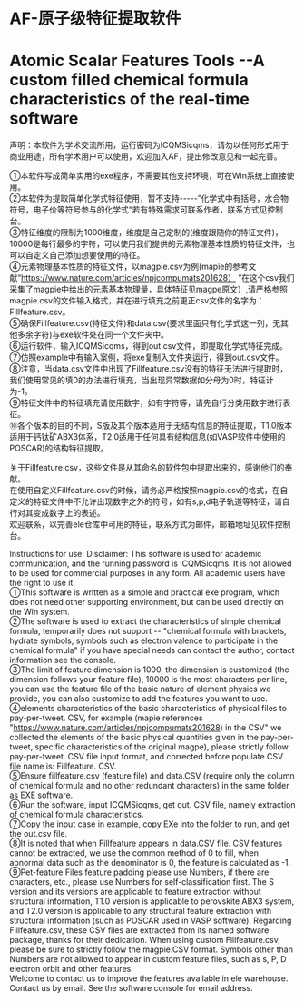 # AF-原子级特征提取软件
# Atomic Scalar Features Tools --A custom filled chemical formula characteristics of the real-time software


声明：本软件为学术交流所用，运行密码为ICQMSicqms，请勿以任何形式用于商业用途，所有学术用户可以使用，欢迎加入AF，提出修改意见和一起完善。  

①本软件写成简单实用的exe程序，不需要其他支持环境，可在Win系统上直接使用。  
②本软件为提取简单化学式特征使用，暂不支持-----”化学式中有括号，水合物符号，电子价等符号参与的化学式“若有特殊需求可联系作者，联系方式见控制台。  
③特征维度的限制为1000维度，维度是自己定制的(维度跟随你的特征文件)，10000是每行最多的字符，可以使用我们提供的元素物理基本性质的特征文件，也可以自定义自己添加想要使用的特征。  
④元素物理基本性质的特征文件，以magpie.csv为例(mapie的参考文献“https://www.nature.com/articles/npjcompumats201628） ”在这个csv我们采集了magpie中给出的元素基本物理量，具体特征见magpe原文）,请严格参照magpie.csv的文件输入格式，并在进行填充之前更正csv文件的名字为：Fillfeature.csv。  
⑤确保Fillfeature.csv(特征文件)和data.csv(要求里面只有化学式这一列，无其他多余字符)与exe软件处在同一个文件夹中。  
⑥运行软件，输入ICQMSicqms，得到out.csv文件，即提取化学式特征完成。  
⑦仿照example中有输入案例，将exe复制入文件夹运行，得到out.csv文件。  
⑧注意，当data.csv文件中出现了Fillfeature.csv没有的特征无法进行提取时，我们使用常见的填0的办法进行填充，当出现异常数据如分母为0时，特征计为-1。  
⑨特征文件中的特征填充请使用数字，如有字符等，请先自行分类用数字进行表征。  
⑩各个版本的目的不同，S版及其个版本适用于无结构信息的特征提取，T1.0版本适用于钙钛矿ABX3体系，T2.0适用于任何具有结构信息(如VASP软件中使用的POSCAR)的结构特征提取。  


关于Fillfeature.csv，这些文件是从其命名的软件包中提取出来的，感谢他们的奉献。  
在使用自定义Fillfeature.csv的时候，请务必严格按照magpie.csv的格式，在自定义的特征文件中不允许出现数字之外的符号，如有s,p,d电子轨道等特征，请自行对其变成数字上的表述。  
欢迎联系，以完善ele仓库中可用的特征，联系方式为邮件，邮箱地址见软件控制台。  




Instructions for use:
Disclaimer: This software is used for academic communication, and the running password is ICQMSicqms. It is not allowed to be used for commercial purposes in any form. All academic users have the right to use it.  
①This software is written as a simple and practical exe program, which does not need other supporting environment, but can be used directly on the Win system.  
②The software is used to extract the characteristics of simple chemical formula, temporarily does not support -- "chemical formula with brackets, hydrate symbols, symbols such as electron valence to participate in the chemical formula" if you have special needs can contact the author, contact information see the console.  
③The limit of feature dimension is 1000, the dimension is customized (the dimension follows your feature file), 10000 is the most characters per line, you can use the feature file of the basic nature of element physics we provide, you can also customize to add the features you want to use.    
④elements characteristics of the basic characteristics of physical files to pay-per-tweet. CSV, for example (mapie references "https://www.nature.com/articles/npjcompumats201628) in the CSV" we collected the elements of the basic physical quantities given in the pay-per-tweet, specific characteristics of the original magpe), please strictly follow pay-per-tweet. CSV file input format, and corrected before populate CSV file name is: Fillfeature. CSV.  
⑤Ensure fillfeature.csv (feature file) and data.CSV (require only the column of chemical formula and no other redundant characters) in the same folder as EXE software.  
⑥Run the software, input ICQMSicqms, get out. CSV file, namely extraction of chemical formula characteristics.  
⑦Copy the input case in example, copy EXe into the folder to run, and get the out.csv file.  
⑧It is noted that when Fillfeature appears in data.CSV file. CSV features cannot be extracted, we use the common method of 0 to fill, when abnormal data such as the denominator is 0, the feature is calculated as -1.  
⑨Pet-feature Files feature padding please use Numbers, if there are characters, etc., please use Numbers for self-classification first.
The S version and its versions are applicable to feature extraction without structural information, T1.0 version is applicable to perovskite ABX3 system, and T2.0 version is applicable to any structural feature extraction with structural information (such as POSCAR used in VASP software).
Regarding Fillfeature.csv, these CSV files are extracted from its named software package, thanks for their dedication.
When using custom Fillfeature.csv, please be sure to strictly follow the magpie.CSV format. Symbols other than Numbers are not allowed to appear in custom feature files, such as s, P, D electron orbit and other features.  
Welcome to contact us to improve the features available in ele warehouse. Contact us by email. See the software console for email address.  

